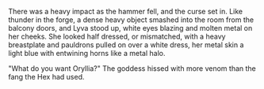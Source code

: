 There was a heavy impact as the hammer fell, and the curse set in. Like thunder in the forge, a dense heavy object smashed into the room from the balcony doors, and Lyva stood up, white eyes blazing and molten metal on her cheeks. She looked half dressed, or mismatched, with a heavy breastplate and pauldrons pulled on over a white dress, her metal skin a light blue with entwining horns like a metal halo.     

"What do you want Oryllia?" The goddess hissed with more venom than the fang the Hex had used.